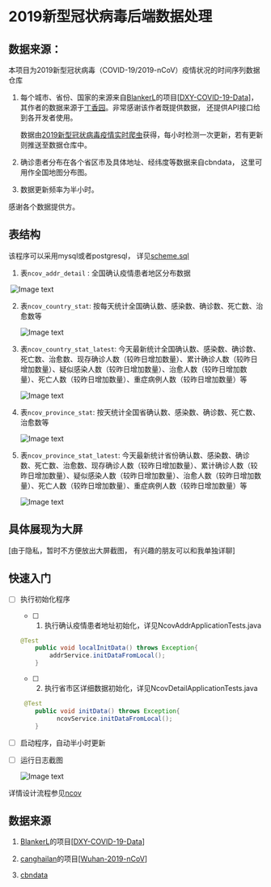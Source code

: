 # 2019新型冠状病毒后端数据处理

## 数据来源：
本项目为2019新型冠状病毒（COVID-19/2019-nCoV）疫情状况的时间序列数据仓库

1. 每个城市、省份、国家的来源来自[BlankerL](https://github.com/BlankerL)的项目[[DXY-COVID-19-Data](https://github.com/BlankerL/DXY-COVID-19-Data)]，其作者的数据来源于[丁香园](https://3g.dxy.cn/newh5/view/pneumonia)。非常感谢该作者既提供数据， 还提供API接口给到各开发者使用。

   数据由[2019新型冠状病毒疫情实时爬虫](https://github.com/BlankerL/DXY-COVID-19-Crawler)获得，每小时检测一次更新，若有更新则推送至数据仓库中。

2. 确诊患者分布在各个省区市及具体地址、经纬度等数据来自cbndata， 这里可用作全国地图分布图。 

3. 数据更新频率为半小时。

感谢各个数据提供方。

## 表结构

该程序可以采用mysql或者postgresql， 详见[scheme.sql](file/scheme.sql)

1. 表`ncov_addr_detail` : 全国确认疫情患者地区分布数据

​       ![Image text](https://gitee.com/tree3170/ncov-2019/raw/master/image/ncov_country_stat.png)

2. 表`ncov_country_stat`: 按每天统计全国确认数、感染数、确诊数、死亡数、治愈数等

   ![Image text](https://gitee.com/tree3170/ncov-2019/raw/master/image/ncov_country_stat.png)

3. 表`ncov_country_stat_latest`: 今天最新统计全国确认数、感染数、确诊数、死亡数、治愈数、现存确诊人数（较昨日增加数量）、累计确诊人数（较昨日增加数量）、疑似感染人数（较昨日增加数量）、治愈人数（较昨日增加数量）、死亡人数（较昨日增加数量）、重症病例人数（较昨日增加数量）等

   ![Image text](https://gitee.com/tree3170/ncov-2019/raw/master/image/ncov_country_stat_latest.png)

4. 表`ncov_province_stat`: 按天统计全国省确认数、感染数、确诊数、死亡数、治愈数等

   ![Image text](https://gitee.com/tree3170/ncov-2019/raw/master/image/ncov_province_stat.png)

5. 表`ncov_province_stat_latest`: 今天最新统计省份确认数、感染数、确诊数、死亡数、治愈数、现存确诊人数（较昨日增加数量）、累计确诊人数（较昨日增加数量）、疑似感染人数（较昨日增加数量）、治愈人数（较昨日增加数量）、死亡人数（较昨日增加数量）、重症病例人数（较昨日增加数量）等

   ![Image text](https://gitee.com/tree3170/ncov-2019/raw/master/image/ncov_province_stat_latest.png)

     

## 具体展现为大屏

[由于隐私，暂时不方便放出大屏截图， 有兴趣的朋友可以和我单独详聊]

## 快速入门

- [ ] 执行初始化程序

  - [ ] 1. 执行确认疫情患者地址初始化，详见NcovAddrApplicationTests.java

  ```java
  @Test
      public void localInitData() throws Exception{
          addrService.initDataFromLocal();
      }
  ```

  

  - [ ] 2. 执行省市区详细数据初始化，详见NcovDetailApplicationTests.java

  ```java
   @Test
      public void initData() throws Exception{
  			ncovService.initDataFromLocal();
      }
  ```
  
- [ ] 启动程序，自动半小时更新
  
- [ ] 运行日志截图

  ![Image text](https://gitee.com/tree3170/ncov-2019/raw/master/image/运行日志截图.png)

详情设计流程参见[ncov](doc/ncov.md)
## 数据来源

1. [BlankerL](https://github.com/BlankerL)的项目[[DXY-COVID-19-Data](https://github.com/BlankerL/DXY-COVID-19-Data)]

2. [canghailan](https://github.com/canghailan)的项目[[Wuhan-2019-nCoV](https://github.com/canghailan/Wuhan-2019-nCoV)]

3. [cbndata](https://assets.cbndata.org/2019-nCoV/data.json)

  
